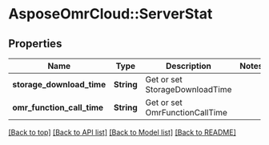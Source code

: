 # AsposeOmrCloud::ServerStat

## Properties
Name | Type | Description | Notes
------------ | ------------- | ------------- | -------------
**storage_download_time** | **String** | Get or set StorageDownloadTime | 
**omr_function_call_time** | **String** | Get or set OmrFunctionCallTime | 

[[Back to top]](#) [[Back to API list]](../README.md#documentation-for-api-endpoints) [[Back to Model list]](../README.md#documentation-for-models) [[Back to README]](../README.md)


